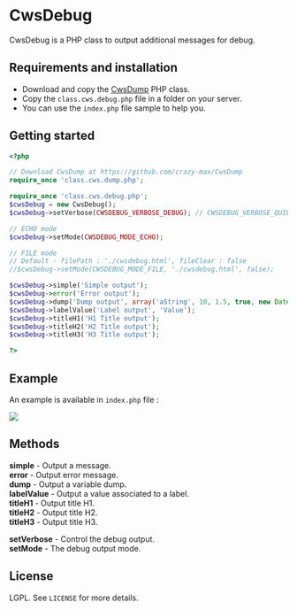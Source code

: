 # CwsDebug

CwsDebug is a PHP class to output additional messages for debug.

## Requirements and installation

* Download and copy the [CwsDump](https://github.com/crazy-max/CwsDump) PHP class.
* Copy the ``class.cws.debug.php`` file in a folder on your server.
* You can use the ``index.php`` file sample to help you.

## Getting started

```php
<?php

// Download CwsDump at https://github.com/crazy-max/CwsDump
require_once 'class.cws.dump.php';

require_once 'class.cws.debug.php';
$cwsDebug = new CwsDebug();
$cwsDebug->setVerbose(CWSDEBUG_VERBOSE_DEBUG); // CWSDEBUG_VERBOSE_QUIET, CWSDEBUG_VERBOSE_SIMPLE, CWSDEBUG_VERBOSE_REPORT or CWSDEBUG_VERBOSE_DEBUG

// ECHO mode
$cwsDebug->setMode(CWSDEBUG_MODE_ECHO);

// FILE mode
// Default - filePath : './cwsdebug.html', fileClear : false
//$cwsDebug->setMode(CWSDEBUG_MODE_FILE, './cwsdebug.html', false);

$cwsDebug->simple('Simple output');
$cwsDebug->error('Error output');
$cwsDebug->dump('Dump output', array('aString', 10, 1.5, true, new DateTime()));
$cwsDebug->labelValue('Label output', 'Value');
$cwsDebug->titleH1('H1 Title output');
$cwsDebug->titleH2('H2 Title output');
$cwsDebug->titleH3('H3 Title output');

?>
```

## Example

An example is available in ``index.php`` file :

![](https://raw.github.com/crazy-max/CwsDebug/master/example.png)

## Methods

**simple** - Output a message.<br />
**error** - Output error message.<br />
**dump** - Output a variable dump.<br />
**labelValue** - Output a value associated to a label.<br />
**titleH1** - Output title H1.<br />
**titleH2** - Output title H2.<br />
**titleH3** - Output title H3.<br />

**setVerbose** - Control the debug output.<br />
**setMode** - The debug output mode.<br />

## License

LGPL. See ``LICENSE`` for more details.
